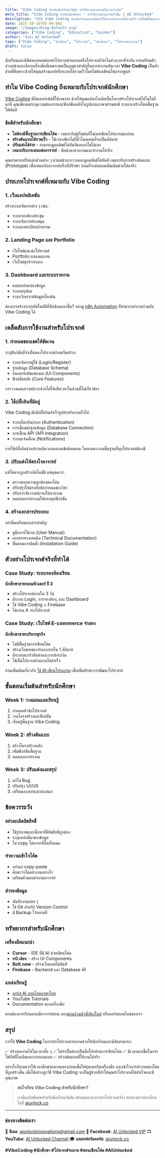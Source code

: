 ```yaml
---
title: "Vibe Coding สำหรับนักเรียน/นิสิต ทำโปรเจกต์จบภาคในเวลาจำกัด"
meta_title: "Vibe Coding สำหรับนักศึกษา - ทำโปรเจกต์จบภาคเร็วขึ้น | AI Unlocked"
description: "วิธีใช้ Vibe Coding ช่วยนักเรียนและนิสิตทำโปรเจกต์จบภาคได้รวดเร็ว แม้ไม่มีพื้นฐานการเขียนโค้ด พร้อมเคล็ดลับสร้างต้นแบบได้ในเวลาจำกัด"
date: 2025-10-16T05:00:00Z
image: "/images/blog-default.svg"
categories: ["Vibe Coding", "Education", "Guides"]
author: "พี่หนึ่ง AI Unlocked"
tags: ["Vibe Coding", "นักเรียน", "โปรเจกต์", "นักศึกษา", "โปรเจกต์จบภาค"]
draft: false
---
```


นักเรียนและนิสิตหลายคนต้องทำโปรเจกต์จบภาคหรือโปรเจกต์วิชาในช่วงเวลาที่จำกัด การเตรียมตัวล่วงหน้าและเลือกเครื่องมือที่เหมาะสมเป็นกุญแจสำคัญในการส่งงานทันเวลา **Vibe Coding** เป็นตัวช่วยที่ดีเพราะช่วยให้คุณสร้างแอปหรือระบบได้รวดเร็วโดยไม่ต้องเขียนโค้ดจากศูนย์

## ทำไม Vibe Coding ถึงเหมาะกับโปรเจกต์นักศึกษา

[Vibe Coding](/blog/vibe-coding-explained) มีอินเตอร์เฟซที่ใช้งานง่าย ช่วยให้คุณแปลงไอเดียเป็นโครงสร้างโปรเจกต์ได้ในไม่กี่นาที คุณเพียงแค่ระบุความต้องการและฟังก์ชันหลักในรูปแบบภาษาธรรมชาติ ระบบจะสร้างโค้ดพื้นฐานให้ทันที

### ข้อดีสำหรับนักศึกษา

- **ไม่ต้องมีพื้นฐานการเขียนโค้ด** - เหมาะกับผู้เริ่มต้นที่ไม่เคยเขียนโปรแกรมมาก่อน
- **สร้างต้นแบบได้รวดเร็ว** - ใช้เวลาเพียงไม่กี่ชั่วโมงแทนที่จะเป็นสัปดาห์
- **ปรับแต่งได้ง่าย** - สามารถดูผลลัพธ์ได้ทันทีและแก้ไขได้เลย
- **เหมาะกับการเสนอต่ออาจารย์** - มีหน้าตาสวยงามและทำงานได้จริง

คุณสามารถปรับแต่งส่วนต่าง ๆ ผ่านหน้าลากวางและดูผลลัพธ์ได้ทันที เหมาะกับการสร้างต้นแบบ (Prototype) เพื่อเสนอกับอาจารย์หรือที่ปรึกษา ก่อนที่จะต่อยอดเพิ่มเติมด้วยโค้ดจริง

## ประเภทโปรเจกต์ที่เหมาะกับ Vibe Coding

### 1. เว็บแอปพลิเคชัน
สร้างระบบจัดการต่าง ๆ เช่น:
- ระบบจองห้องประชุม
- ระบบจัดการห้องสมุด
- ระบบลงทะเบียนกิจกรรม

### 2. Landing Page และ Portfolio
- เว็บไซต์แนะนำโปรเจกต์
- Portfolio แสดงผลงาน
- เว็บไซต์ธุรกิจจำลอง

### 3. Dashboard และระบบรายงาน
- แดชบอร์ดแสดงข้อมูล
- ระบบสรุปผล
- ระบบวิเคราะห์ข้อมูลเบื้องต้น

ต้องการสร้างระบบอัตโนมัติที่ซับซ้อนมากขึ้น? ลองดู [n8n Automation](/blog/sorn-n8n-automation) ที่สามารถทำงานร่วมกับ Vibe Coding ได้

## เคล็ดลับการใช้งานสำหรับโปรเจกต์

### 1. กำหนดขอบเขตให้ชัดเจน
ระบุฟังก์ชันที่จำเป็นของโปรเจกต์ก่อนเริ่มสร้าง:
- ระบบจัดการผู้ใช้ (Login/Register)
- ฐานข้อมูล (Database Schema)
- อินเตอร์เฟซแสดงผล (UI Components)
- ฟังก์ชันหลัก (Core Features)

การวางแผนล่วงหน้าจะช่วยไม่ให้เสียเวลาในส่วนที่ไม่เกี่ยวข้อง

### 2. ใช้ปลั๊กอินที่มีอยู่
Vibe Coding มักมีปลั๊กอินสำเร็จรูปสำหรับงานทั่วไป:
- ระบบล็อกอิน/ออก (Authentication)
- การเชื่อมต่อฐานข้อมูล (Database Connection)
- การเชื่อม API (API Integration)
- ระบบแจ้งเตือน (Notifications)

การใช้ปลั๊กอินช่วยประหยัดเวลาและลดข้อผิดพลาด โดยเฉพาะงานพื้นฐานที่ทุกโปรเจกต์ต้องมี

### 3. ปรับแต่งให้ตรงใจอาจารย์
แม้โค้ดจะถูกสร้างอัตโนมัติ แต่คุณควร:
- ตรวจสอบความถูกต้องของโค้ด
- ปรับปรุงให้ตรงกับข้อกำหนดของวิชา
- ปรับการจัดวางหน้าจอให้สวยงาม
- ทดสอบการทำงานให้ครบทุกฟังก์ชัน

### 4. สร้างเอกสารประกอบ
อย่าลืมเตรียมเอกสารสำคัญ:
- คู่มือการใช้งาน (User Manual)
- เอกสารทางเทคนิค (Technical Documentation)
- ขั้นตอนการติดตั้ง (Installation Guide)

## ตัวอย่างโปรเจกต์จริงที่ทำได้

### Case Study: ระบบจองห้องเรียน
**นักศึกษาสาขาคอมพิวเตอร์ ปี 3**
- สร้างโปรเจกต์ภายใน 3 วัน
- มีระบบ Login, การจองห้อง, และ Dashboard
- ใช้ Vibe Coding + Firebase
- ได้เกรด A จากโปรเจกต์

### Case Study: เว็บไซต์ E-commerce จำลอง
**นักศึกษาสาขาบริหารธุรกิจ**
- ไม่มีพื้นฐานการเขียนโค้ด
- สร้างเว็บขายของจำลองภายใน 1 สัปดาห์
- มีระบบตะกร้าสินค้าและการชำระเงิน
- ใช้เป็นโปรเจกต์จบภาคได้สำเร็จ

อ่านเพิ่มเติมเกี่ยวกับ [ใช้ AI เขียนโปรแกรม](/blog/ai-coding-programming) เพื่อเพิ่มทักษะการพัฒนาโปรเจกต์

## ขั้นตอนเริ่มต้นสำหรับนักศึกษา

### Week 1: วางแผนและเรียนรู้
1. กำหนดหัวข้อโปรเจกต์
2. วาดโครงสร้างและฟังก์ชัน
3. เรียนรู้พื้นฐาน Vibe Coding

### Week 2: สร้างต้นแบบ
1. สร้างโครงสร้างหลัก
2. เพิ่มฟังก์ชันพื้นฐาน
3. ทดสอบการทำงาน

### Week 3: ปรับแต่งและสรุป
1. แก้ไข Bug
2. ปรับปรุง UI/UX
3. เตรียมเอกสารและนำเสนอ

## ข้อควรระวัง

### อย่าละเมิดลิขสิทธิ์
- ใช้รูปภาพและเนื้อหาที่มีลิขสิทธิ์ถูกต้อง
- ระบุแหล่งที่มาของข้อมูล
- ไม่ copy โค้ดจากที่อื่นทั้งหมด

### ทำความเข้าใจโค้ด
- อย่าแค่ copy-paste
- ศึกษาว่าโค้ดทำงานอย่างไร
- เตรียมตัวตอบคำถามอาจารย์

### สำรองข้อมูล
- บันทึกงานบ่อย ๆ
- ใช้ Git สำหรับ Version Control
- มี Backup ไว้หลายที่

## ทรัพยากรสำหรับนักศึกษา

### เครื่องมือแนะนำ
- **Cursor** - IDE ที่มี AI ช่วยเขียนโค้ด
- **v0.dev** - สร้าง UI Components
- **Bolt.new** - สร้างเว็บแอพได้ทันที
- **Firebase** - Backend และ Database ฟรี

### แหล่งเรียนรู้
- [คอร์ส AI ออนไลน์ภาษาไทย](/blog/course-ai-online-thai)
- YouTube Tutorials
- Documentation ของเครื่องมือ

หากต้องการเรียนแบบมีอาจารย์สอน ลอง[สอนส่วนตัวที่เชียงใหม่](/blog/sorn-ai-chiangmai) หรือคอร์สออนไลน์ของเรา

## สรุป

การใช้ **Vibe Coding** ในการทำโปรเจกต์จบภาคช่วยให้นักเรียนและนิสิตสามารถ:

✅ สร้างผลงานได้ในเวลาสั้น ๆ
✅ ไม่จำเป็นต้องเป็นมือโปรด้านการเขียนโค้ด
✅ มีเวลามากขึ้นในการโฟกัสที่ไอเดียและการออกแบบ
✅ สร้างต้นแบบที่ใช้งานได้จริง

อย่างไรก็ตามควรใช้เวลาศึกษาและทดลองก่อนเพื่อให้คุ้นเคยกับเครื่องมือ และเข้าใจการทำงานของโค้ดที่ถูกสร้างขึ้น เมื่อใช้อย่างถูกวิธี Vibe Coding จะเป็นผู้ช่วยที่ทำให้คุณทำโปรเจกต์ได้สำเร็จและมีคุณภาพ

> **สนใจเรียน Vibe Coding สำหรับนักศึกษา?**
>
> เรามีคอร์สพิเศษสำหรับนักเรียน/นิสิต พร้อมแนะนำการทำโปรเจกต์จริง
> สอบถามรายละเอียดได้ที่ [aiunlock.co](https://aiunlock.co/)

---

### ช่องทางติดต่อเรา

📧 **อีเมล**: aiunlockinnovations@gmail.com
📱 **Facebook**: [AI Unlocked VIP](https://www.facebook.com/aiunlockedvip)
📺 **YouTube**: [AI Unlocked Channel](https://www.youtube.com/@AIUnlocked168)
🎓 **แพลทฟอร์มคอร์ส**: [aiunlock.co](https://aiunlock.co/)

**#VibeCoding #นักศึกษา #โปรเจกต์จบภาค #สอนเขียนโค้ด #AIUnlocked**
